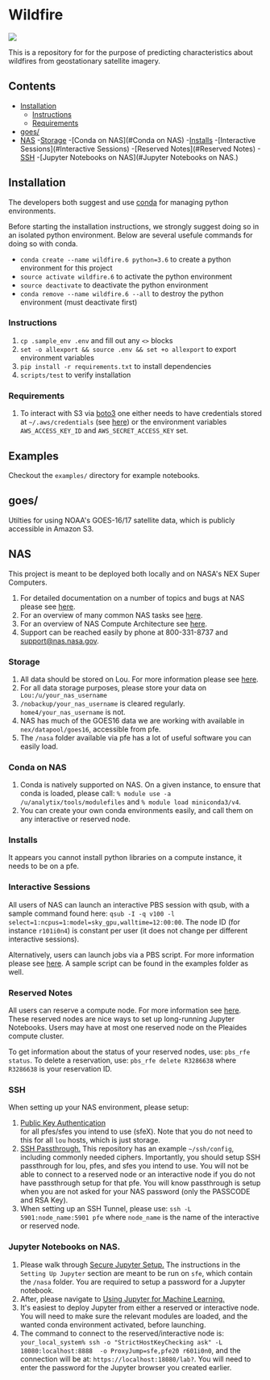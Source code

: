 # Wildfire

![](https://github.com/joyprojects/wildfire/workflows/CI/badge.svg)

This is a repository for for the purpose of predicting characteristics about wildfires from
geostationary satellite imagery.

## Contents

- [Installation](#Installation)
  - [Instructions](#Instructions)
  - [Requirements](#Requirements)
- [goes/](#goes/)
- [NAS](#NAS)
    -[Storage](#Storage)
    -[Conda on NAS](#Conda on NAS)
    -[Installs](#Installs)
    -[Interactive Sessions](#Interactive Sessions)
    -[Reserved Notes](#Reserved Notes)
    -[SSH](#SSH)
    -[Jupyter Notebooks on NAS](#Jupyter Notebooks on NAS.)
    

## Installation

The developers both suggest and use [conda](https://www.anaconda.com/distribution/) for
managing python environments.

Before starting the installation instructions, we strongly suggest doing so in an isolated
python environment. Below are several usefule commands for doing so with conda.

- `conda create --name wildfire.6 python=3.6` to create a python environment for this project
- `source activate wildfire.6` to activate the python environment
- `source deactivate` to deactivate the python environment
- `conda remove --name wildfire.6 --all` to destroy the python environment (must deactivate first)

### Instructions

1. `cp .sample_env .env` and fill out any `<>` blocks
1. `set -o allexport && source .env && set +o allexport` to export environment variables
1. `pip install -r requirements.txt` to install dependencies
1. `scripts/test` to verify installation

### Requirements

1. To interact with S3 via [boto3](https://boto3.amazonaws.com/v1/documentation/api/latest/index.html)
one either needs to have credentials stored at `~/.aws/credentials` (see [here](https://boto3.amazonaws.com/v1/documentation/api/latest/guide/configuration.html#shared-credentials-file)) or the environment variables
`AWS_ACCESS_KEY_ID` and `AWS_SECRET_ACCESS_KEY` set.

## Examples

Checkout the `examples/` directory for example notebooks.

## goes/

Utilties for using NOAA's GOES-16/17 satellite data, which is publicly accessible in Amazon S3.

## NAS

This project is meant to be deployed both locally and on NASA's NEX Super Computers.
1. For detailed documentation on a number of topics and bugs at NAS please see [here](https://www.nas.nasa.gov/hecc/support/kb/).
1. For an overview of many common NAS tasks see [here](https://www.nas.nasa.gov/hecc/support/kb/basic-tasks_264.html).
1. For an overview of NAS Compute Architecture see [here](https://www.nas.nasa.gov/hecc/support/kb/hpc-environment-overview_25.html).
1. Support can be reached easily by phone at 800-331-8737 and <support@nas.nasa.gov>.

### Storage

1. All data should be stored on Lou. For more information please see [here](https://www.nas.nasa.gov/hecc/support/kb/the-lou-mass-storage-system_371.html).
1. For all data storage purposes, please store your data on ` Lou:/u/your_nas_username`
1. `/nobackup/your_nas_username` is cleared regularly. `home4/your_nas_username` is not.
1. NAS has much of the GOES16 data we are working with available in `nex/datapool/goes16`, accessible from pfe.
1. The `/nasa` folder available via pfe has a lot of useful software you can easily load.

### Conda on NAS

1. Conda is natively supported on NAS. On a given instance, to ensure that conda is loaded, please call:
`% module use -a /u/analytix/tools/modulefiles` and `% module load miniconda3/v4`.
1. You can create your own conda environments easily, and call them on any interactive or reserved node.

### Installs

It appears you cannot install python libraries on a compute instance, it needs to be on a pfe.

### Interactive Sessions

All users of NAS can launch an interactive PBS session with qsub, with a sample command found here:
`qsub -I -q v100 -l select=1:ncpus=1:model=sky_gpu,walltime=12:00:00`. The node ID (for instance `r101i0n4`) is constant 
per user (it does not change per different interactive sessions).

Alternatively, users can launch jobs via a PBS script. For more information please see [here](https://www.nas.nasa.gov/hecc/support/kb/using-conda-environments-for-machine-learning_557.html).
A sample script can be found in the examples folder as well.

### Reserved Notes

All users can reserve a compute node. For more information see [here](https://www.nas.nasa.gov/hecc/support/kb/reserving-a-dedicated-compute-node_556.html).
These reserved nodes are nice ways to set up long-running Jupyter Notebooks. Users may have at most one reserved node on the Pleaides compute cluster.

To get information about the status of your reserved nodes, use: `pbs_rfe status`. 
To delete a reservation, use: `pbs_rfe delete R3286638` where `R3286638` is your reservation ID.

### SSH

When setting up your NAS environment, please setup:

1. [Public Key Authentication](https://www.nas.nasa.gov/hecc/support/kb/setting-up-public-key-authentication_230.html)  
for all pfes/sfes you intend to use (sfeX). Note that you do not need to this for all `lou` hosts, which is just storage.
1. [SSH Passthrough.](https://www.nas.nasa.gov/hecc/support/kb/setting-up-ssh-passthrough_232.html) 
This repository has an example `~/ssh/config`, including commonly needed ciphers. Importantly, you should setup 
SSH passthrough for lou, pfes, and sfes you intend to use. You will not be able to connect to a reserved node or an 
interactive node if you do not have passthrough setup for that pfe. You will know passthrough is setup when you are not
asked for your NAS password (only the PASSCODE and RSA Key).
1. When setting up an SSH Tunnel, please use: `ssh -L 5901:node_name:5901 pfe` where `node_name` is the name of the 
interactive or reserved node.

### Jupyter Notebooks on NAS.
1. Please walk through [Secure Jupyter Setup.](https://www.nas.nasa.gov/hecc/support/kb/secure-setup-for-using-jupyter-notebook-on-hecc-systems_576.html) 
The instructions in the `Setting Up Jupyter` section are meant to be run on `sfe`, which contain the `/nasa` 
folder. You are required to setup a password for a Jupyter notebook.
1. After, please navigate to [Using Jupyter for Machine Learning.](https://www.nas.nasa.gov/hecc/support/kb/using-jupyter-notebook-for-machine-learning_602.html)
1. It's easiest to deploy Jupyter from either a reserved or interactive node. You will need to make sure the relevant
modules are loaded, and the wanted conda environment activated, before launching.
1. The command to connect to the reserved/interactive node is: `your_local_system% ssh -o "StrictHostKeyChecking ask" -L 18080:localhost:8888 
-o ProxyJump=sfe,pfe20 r601i0n0`, and the connection will be at: `https://localhost:18080/lab?`. You will need to enter 
the password for the Jupyter browser you created earlier.
